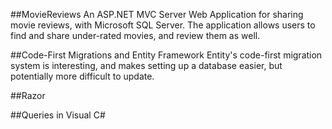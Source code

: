 ##MovieReviews
An ASP.NET MVC Server Web Application for sharing movie reviews, with Microsoft SQL Server. The application allows users to find and share under-rated movies, and review them as well. 

##Code-First Migrations and Entity Framework
Entity's code-first migration system is interesting, and makes setting up a database easier, but potentially more difficult to update. 

##Razor

##Queries in Visual C#
